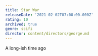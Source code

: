 ```yaml
---
title: Star War
releaseDate: '2021-02-02T07:00:00.000Z'
rating: 10
archived: true
genre: scifi
director: content/directors/george.md
---
```


A long-ish time ago
